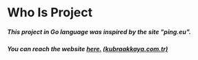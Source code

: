 #  Who Is Project #

##### This project in Go language was inspired by the site "ping.eu".    

 ##### You can reach the website [ here.](https://kubraakkaya.com.tr/) [ (kubraakkaya.com.tr)](https://kubraakkaya.com.tr/)
